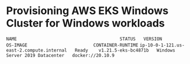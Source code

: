 # Provisioning AWS EKS Windows Cluster for Windows workloads

`NAME                                       STATUS   VERSION               OS-IMAGE                         CONTAINER-RUNTIME`
`ip-10-0-1-121.us-east-2.compute.internal   Ready    v1.21.5-eks-bc4871b   Windows Server 2019 Datacenter   docker://20.10.9`
